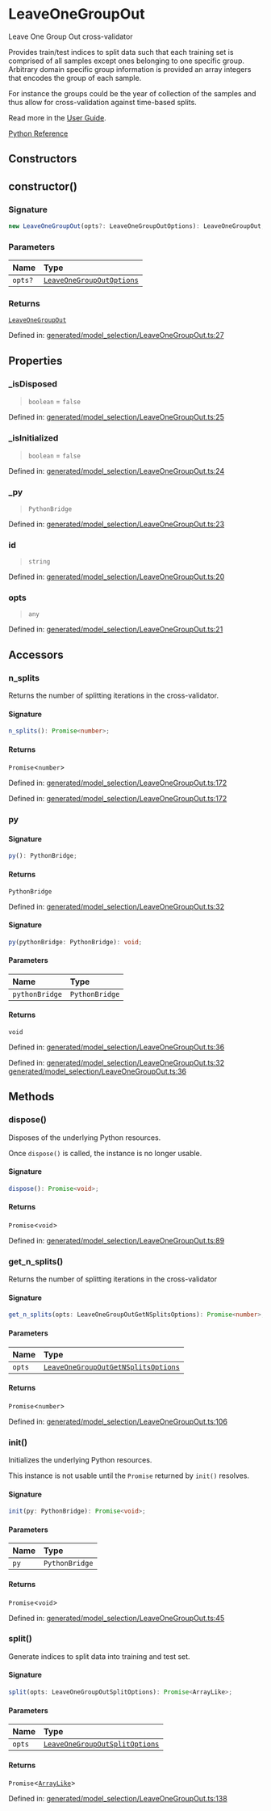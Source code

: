 # LeaveOneGroupOut

Leave One Group Out cross-validator

Provides train/test indices to split data such that each training set is comprised of all samples except ones belonging to one specific group. Arbitrary domain specific group information is provided an array integers that encodes the group of each sample.

For instance the groups could be the year of collection of the samples and thus allow for cross-validation against time-based splits.

Read more in the [User Guide](../cross_validation.html#leave-one-group-out).

[Python Reference](https://scikit-learn.org/stable/modules/generated/sklearn.model_selection.LeaveOneGroupOut.html)

## Constructors

## constructor()

### Signature

```ts
new LeaveOneGroupOut(opts?: LeaveOneGroupOutOptions): LeaveOneGroupOut;
```

### Parameters

| Name | Type |
| :------ | :------ |
| `opts?` | [`LeaveOneGroupOutOptions`](../interfaces/LeaveOneGroupOutOptions.md) |

### Returns

[`LeaveOneGroupOut`](LeaveOneGroupOut.md)

Defined in:  [generated/model\_selection/LeaveOneGroupOut.ts:27](https://github.com/transitive-bullshit/scikit-learn-ts/blob/b59c1ff/packages/sklearn/src/generated/model_selection/LeaveOneGroupOut.ts#L27)

## Properties

### \_isDisposed

> `boolean`  = `false`

Defined in:  [generated/model\_selection/LeaveOneGroupOut.ts:25](https://github.com/transitive-bullshit/scikit-learn-ts/blob/b59c1ff/packages/sklearn/src/generated/model_selection/LeaveOneGroupOut.ts#L25)

### \_isInitialized

> `boolean`  = `false`

Defined in:  [generated/model\_selection/LeaveOneGroupOut.ts:24](https://github.com/transitive-bullshit/scikit-learn-ts/blob/b59c1ff/packages/sklearn/src/generated/model_selection/LeaveOneGroupOut.ts#L24)

### \_py

> `PythonBridge`

Defined in:  [generated/model\_selection/LeaveOneGroupOut.ts:23](https://github.com/transitive-bullshit/scikit-learn-ts/blob/b59c1ff/packages/sklearn/src/generated/model_selection/LeaveOneGroupOut.ts#L23)

### id

> `string`

Defined in:  [generated/model\_selection/LeaveOneGroupOut.ts:20](https://github.com/transitive-bullshit/scikit-learn-ts/blob/b59c1ff/packages/sklearn/src/generated/model_selection/LeaveOneGroupOut.ts#L20)

### opts

> `any`

Defined in:  [generated/model\_selection/LeaveOneGroupOut.ts:21](https://github.com/transitive-bullshit/scikit-learn-ts/blob/b59c1ff/packages/sklearn/src/generated/model_selection/LeaveOneGroupOut.ts#L21)

## Accessors

### n\_splits

Returns the number of splitting iterations in the cross-validator.

#### Signature

```ts
n_splits(): Promise<number>;
```

#### Returns

`Promise`\<`number`\>

Defined in:  [generated/model\_selection/LeaveOneGroupOut.ts:172](https://github.com/transitive-bullshit/scikit-learn-ts/blob/b59c1ff/packages/sklearn/src/generated/model_selection/LeaveOneGroupOut.ts#L172)

Defined in:  [generated/model\_selection/LeaveOneGroupOut.ts:172](https://github.com/transitive-bullshit/scikit-learn-ts/blob/b59c1ff/packages/sklearn/src/generated/model_selection/LeaveOneGroupOut.ts#L172)

### py

#### Signature

```ts
py(): PythonBridge;
```

#### Returns

`PythonBridge`

Defined in:  [generated/model\_selection/LeaveOneGroupOut.ts:32](https://github.com/transitive-bullshit/scikit-learn-ts/blob/b59c1ff/packages/sklearn/src/generated/model_selection/LeaveOneGroupOut.ts#L32)

#### Signature

```ts
py(pythonBridge: PythonBridge): void;
```

#### Parameters

| Name | Type |
| :------ | :------ |
| `pythonBridge` | `PythonBridge` |

#### Returns

`void`

Defined in:  [generated/model\_selection/LeaveOneGroupOut.ts:36](https://github.com/transitive-bullshit/scikit-learn-ts/blob/b59c1ff/packages/sklearn/src/generated/model_selection/LeaveOneGroupOut.ts#L36)

Defined in:  [generated/model\_selection/LeaveOneGroupOut.ts:32](https://github.com/transitive-bullshit/scikit-learn-ts/blob/b59c1ff/packages/sklearn/src/generated/model_selection/LeaveOneGroupOut.ts#L32) [generated/model\_selection/LeaveOneGroupOut.ts:36](https://github.com/transitive-bullshit/scikit-learn-ts/blob/b59c1ff/packages/sklearn/src/generated/model_selection/LeaveOneGroupOut.ts#L36)

## Methods

### dispose()

Disposes of the underlying Python resources.

Once `dispose()` is called, the instance is no longer usable.

#### Signature

```ts
dispose(): Promise<void>;
```

#### Returns

`Promise`\<`void`\>

Defined in:  [generated/model\_selection/LeaveOneGroupOut.ts:89](https://github.com/transitive-bullshit/scikit-learn-ts/blob/b59c1ff/packages/sklearn/src/generated/model_selection/LeaveOneGroupOut.ts#L89)

### get\_n\_splits()

Returns the number of splitting iterations in the cross-validator

#### Signature

```ts
get_n_splits(opts: LeaveOneGroupOutGetNSplitsOptions): Promise<number>;
```

#### Parameters

| Name | Type |
| :------ | :------ |
| `opts` | [`LeaveOneGroupOutGetNSplitsOptions`](../interfaces/LeaveOneGroupOutGetNSplitsOptions.md) |

#### Returns

`Promise`\<`number`\>

Defined in:  [generated/model\_selection/LeaveOneGroupOut.ts:106](https://github.com/transitive-bullshit/scikit-learn-ts/blob/b59c1ff/packages/sklearn/src/generated/model_selection/LeaveOneGroupOut.ts#L106)

### init()

Initializes the underlying Python resources.

This instance is not usable until the `Promise` returned by `init()` resolves.

#### Signature

```ts
init(py: PythonBridge): Promise<void>;
```

#### Parameters

| Name | Type |
| :------ | :------ |
| `py` | `PythonBridge` |

#### Returns

`Promise`\<`void`\>

Defined in:  [generated/model\_selection/LeaveOneGroupOut.ts:45](https://github.com/transitive-bullshit/scikit-learn-ts/blob/b59c1ff/packages/sklearn/src/generated/model_selection/LeaveOneGroupOut.ts#L45)

### split()

Generate indices to split data into training and test set.

#### Signature

```ts
split(opts: LeaveOneGroupOutSplitOptions): Promise<ArrayLike>;
```

#### Parameters

| Name | Type |
| :------ | :------ |
| `opts` | [`LeaveOneGroupOutSplitOptions`](../interfaces/LeaveOneGroupOutSplitOptions.md) |

#### Returns

`Promise`\<[`ArrayLike`](../types/ArrayLike.md)\>

Defined in:  [generated/model\_selection/LeaveOneGroupOut.ts:138](https://github.com/transitive-bullshit/scikit-learn-ts/blob/b59c1ff/packages/sklearn/src/generated/model_selection/LeaveOneGroupOut.ts#L138)
